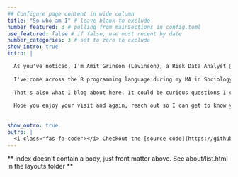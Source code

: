 ```yaml
---
## Configure page content in wide column
title: "So who am I" # leave blank to exclude
number_featured: 3 # pulling from mainSections in config.toml
use_featured: false # if false, use most recent by date
number_categories: 3 # set to zero to exclude
show_intro: true
intro: |

  As you've noticed, I'm Amit Grinson (Levinson), a Risk Data Analyst @ Payoneer. I currently live with my wife Tal, our boy Tom and dog Milo in Rehovot, Israel.  
  
  I've come across the R programming language during my MA in Sociology, actually by chance, and have been hooked on it since. I love the R community, data visualization challenges and more recently other languages such as SQL, Python and doing baby steps in JS.
  
  That's also what I blog about here. It could be curious questions I came across (such as probability, text-analysis) or challenges I faced somewhere, solved them and would like to share them with my future self or you.
  
  Hope you enjoy your visit and again, reach out so I can get to know you better 😄
  
  
show_outro: true
outro: |
  <i class="fas fa-code"></i> Checkout the [source code](https://github.com/AmitLevinson/amitlevinson.com) for this website to make your own :)
---
```


** index doesn't contain a body, just front matter above.
See about/list.html in the layouts folder **